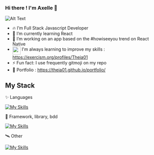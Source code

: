 ### Hi there ! I'm Axelle 👋
![Alt Text](https://media.giphy.com/media/v1.Y2lkPTc5MGI3NjExNjlhNmoya3Zhc2d4d2R0bnpjZnA4ZXY2amlneHdkNTIxZDQwMjZrciZlcD12MV9pbnRlcm5hbF9naWZfYnlfaWQmY3Q9Zw/3osxYlSDn290VbV076/giphy.gif)
- 🔥 I’m Full Stack Javascript Developer
- 🌱 I’m currently learning React 
- 🔭 I’m working on an app based on the #howiseeyou trend on React Native 
- <img align=top src="https://avatars.githubusercontent.com/u/5624255?s=200&v=4" width="26"> I'm always learning to improve my skills : https://exercism.org/profiles/Theia01
- ⚡ Fun fact: I use frequently gitmoji on my repo
- 🚧 Portfolio : https://theia01.github.io/portfolio/
<!--
![Alt Text](https://media.giphy.com/media/v1.Y2lkPTc5MGI3NjExbXZ0YTVwa2p4Mjk5anZsb3hzZnBxaGU0aW9kOG0xczVjb24xdmo5cCZlcD12MV9pbnRlcm5hbF9naWZfYnlfaWQmY3Q9Zw/Rpl1sod1vCXK0L2SUN/giphy.gif)
![Alt Text](https://media.giphy.com/media/v1.Y2lkPTc5MGI3NjExbmVkc3g2ZnVqN3Bqc3ZrM3R3MXI3dm03dGN2dzQyeDAzajg1aGdzMyZlcD12MV9pbnRlcm5hbF9naWZfYnlfaWQmY3Q9Zw/GYtblmdLnemlO/giphy.gif)
![Alt Text](https://media.giphy.com/media/v1.Y2lkPTc5MGI3NjExcmo3Nnpodm0wNGRyNGtlb215YmljbXQ2ZHJhOXVzcW1qc3E3aGZ4eCZlcD12MV9pbnRlcm5hbF9naWZfYnlfaWQmY3Q9Zw/HoffxyN8ghVuw/giphy.gif)
![Alt Text]()
-->

## My Stack
✨ Languages 
  
[![My Skills](https://skillicons.dev/icons?i=js,html,css,php,node&theme=light)](https://skillicons.dev)

🌌 Framework, library, bdd  
  
[![My Skills](https://skillicons.dev/icons?i=react,styledcomponents,vue,vuetify,nodejs,laravel,sass,tailwind,bootstrap,mongodb,mysql,netlify&perline=6&theme=light)](https://skillicons.dev)

🛰️ Other  
  
[![My Skills](https://skillicons.dev/icons?i=notion,figma,vscode,postman,linux&theme=light)](https://skillicons.dev)

<!--
**Theia01/theia01** is a ✨ _special_ ✨ repository because its `README.md` (this file) appears on your GitHub profile.

Here are some ideas to get you started:

- 🔭 I’m currently working on ...
- 🌱 I’m currently learning ...
- 👯 I’m looking to collaborate on ...
- 🤔 I’m looking for help with ...
- 💬 Ask me about ...
- 📫 How to reach me: ...
- 😄 Pronouns: ...
- ⚡ Fun fact: ...
-->
